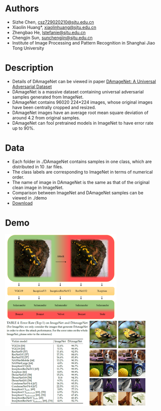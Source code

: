 # Authors
* Sizhe Chen, csz729020210@sjtu.edu.cn
* Xiaolin Huang*, xiaolinhuang@sjtu.edu.cn
* Zhengbao He, lstefanie@sjtu.edu.cn
* Chengjin Sun, sunchengjin@sjtu.edu.cn
* Institute of Image Processing and Pattern Recognition in Shanghai Jiao Tong University

# Description
* Details of DAmageNet can be viewed in paper [DAmageNet: A Universal Adversarial Dataset](https://arxiv.org/abs/1912.07160)
* DAmageNet is a massive dataset containing universal adversarial samples generated from ImageNet.
* DAmageNet contains 96020 224*224 images, whose original images have been centrally cropped and resized.
* DAmageNet images have an average root mean square deviation of around 4.2 from original samples.
* DAmageNet can fool pretrained models in ImageNet to have error rate up to 90%.

# Data
* Each folder in ./DAmageNet contains samples in one class, which are distributed in 10 .tar files.
* The class labels are corresponding to ImageNet in terms of numerical order.
* The name of image in DAmageNet is the same as that of the original clean image in ImageNet.
* Comparison between ImageNet and DAmageNet samples can be viewed in ./demo
* [Download](http://www.pami.sjtu.edu.cn/Show/56/122)

# Demo
<img src="https://github.com/AllenChen1998/DAmageNet/blob/master/intro.png" height="280"><img src="https://github.com/AllenChen1998/DAmageNet/blob/master/results.png" height="280"><img src="https://github.com/AllenChen1998/DAmageNet/blob/master/samples.png" height="280">
